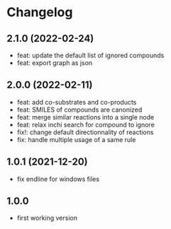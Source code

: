 # Changelog

## 2.1.0 (2022-02-24)
- feat: update the default list of ignored compounds
- feat: export graph as json

## 2.0.0 (2022-02-11)
- feat: add co-substrates and co-products
- feat: SMILES of compounds are canonized
- feat: merge similar reactions into a single node
- feat: relax inchi search for compound to ignore
- fix!: change default directionnality of reactions
- fix: handle multiple usage of a same rule

## 1.0.1 (2021-12-20)
- fix endline for windows files

## 1.0.0
- first working version